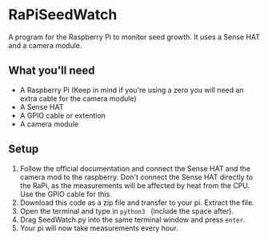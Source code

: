 # RaPiSeedWatch
A program for the Raspberry Pi to monitor seed growth. It uses a Sense HAT and a camera module.

## What you'll need
* A Raspberry Pi (Keep in mind if you're using a zero you will need an extra cable for the camera module)
* A Sense HAT
* A GPIO cable or extention
* A camera module

## Setup
1. Follow the official documentation and connect the Sense HAT and the camera mod to the raspberry. Don't connect the Sense HAT directly to the RaPi, as the measurements will be affected by heat from the CPU. Use the GPIO cable for this.
2. Download this code as a zip file and transfer to your pi. Extract the file.
3. Open the terminal and type in <code>python3 </code> (include the space after).
4. Drag SeedWatch.py into the same terminal window and press `enter`.
5. Your pi will now take measurements every hour.
